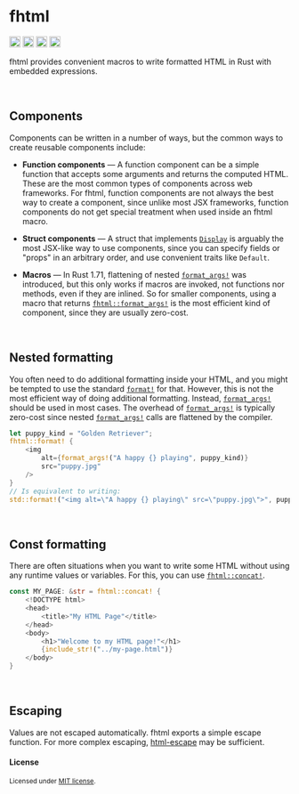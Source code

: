# fhtml

[<img alt="github" src="https://img.shields.io/badge/github-jonahlund/fhtml-8da0cb?style=for-the-badge&logo=github" height="20">](https://github.com/jonahlund/fhtml)
[<img alt="crates.io" src="https://img.shields.io/crates/v/fhtml.svg?style=for-the-badge&logo=rust" height="20">](https://crates.io/crates/fhtml)
[<img alt="docs.rs" src="https://img.shields.io/badge/docs.rs-fhtml-66c2a5?style=for-the-badge&logo=docs.rs" height="20">](https://docs.rs/fhtml)
[<img alt="build status" src="https://img.shields.io/github/actions/workflow/status/jonahlund/fhtml/ci.yml?branch=main&style=for-the-badge" height="20">](https://github.com/jonahlund/fhtml/actions?query=branch%3Amain)

fhtml provides convenient macros to write formatted HTML in Rust with embedded
expressions.

<br>

## Components

Components can be written in a number of ways, but the common ways to create
reusable components include:

- **Function components** — A function component can be a simple function that
    accepts some arguments and returns the computed HTML. These are the most
    common types of components across web frameworks. For fhtml, function
    components are not always the best way to create a component, since unlike
    most JSX frameworks, function components do not get special treatment when
    used inside an fhtml macro.

- **Struct components** — A struct that implements [`Display`] is arguably the
    most JSX-like way to use components, since you can specify fields or "props"
    in an arbitrary order, and use convenient traits like `Default`.

- **Macros** — In Rust 1.71, flattening of nested [`format_args!`] was
    introduced, but this only works if macros are invoked, not functions nor
    methods, even if they are inlined. So for smaller components, using a macro
    that returns [`fhtml::format_args!`] is the most efficient kind of
    component, since they are usually zero-cost.

[`Display`]: https://doc.rust-lang.org/stable/std/fmt/trait.Display.html
[`format_args!`]: https://doc.rust-lang.org/stable/std/macro.format_args.html
[`fhtml::format_args!`]: https://docs.rs/fhtml/latest/fhtml/macro.format_args.html

<br>

## Nested formatting

You often need to do additional formatting inside your HTML, and you might be
tempted to use the standard [`format!`] for that. However, this is not the most
efficient way of doing additional formatting. Instead, [`format_args!`] should
be used in most cases. The overhead of [`format_args!`] is typically zero-cost
since nested [`format_args!`] calls are flattened by the compiler.

[`format!`]: https://doc.rust-lang.org/stable/std/macro.format.html
[`format_args!`]: https://doc.rust-lang.org/stable/std/macro.format_args.html

```rust
let puppy_kind = "Golden Retriever";
fhtml::format! {
    <img
        alt={format_args!("A happy {} playing", puppy_kind)}
        src="puppy.jpg"
    />
}
// Is equivalent to writing:
std::format!("<img alt=\"A happy {} playing\" src=\"puppy.jpg\">", puppy_kind)
```

<br>
    
## Const formatting

There are often situations when you want to write some HTML without using any
runtime values or variables. For this, you can use [`fhtml::concat!`].

```rust
const MY_PAGE: &str = fhtml::concat! {
    <!DOCTYPE html>
    <head>
        <title>"My HTML Page"</title>
    </head>
    <body>
        <h1>"Welcome to my HTML page!"</h1>
        {include_str!("../my-page.html")}
    </body>
}
```

[`fhtml::concat!`]: https://docs.rs/fhtml/latest/fhtml/macro.concat.html

<br>

## Escaping

Values are not escaped automatically. fhtml exports a simple escape function.
For more complex escaping, [html-escape](https://crates.io/crates/html-escape)
may be sufficient.

#### License

<sup>
Licensed under <a href="LICENSE">MIT license</a>.
</sup>
